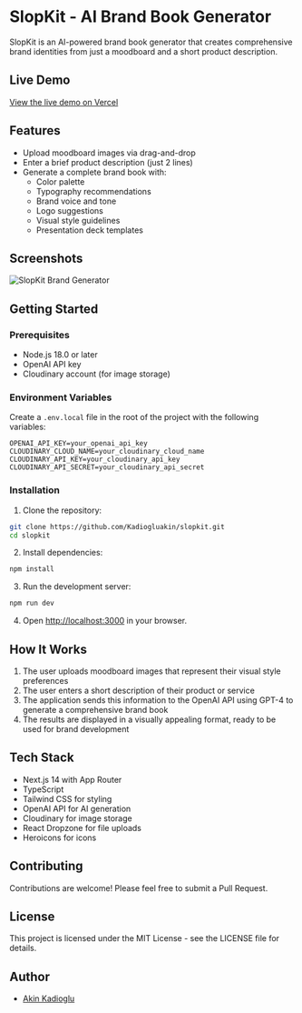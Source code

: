 # SlopKit - AI Brand Book Generator

SlopKit is an AI-powered brand book generator that creates comprehensive brand identities from just a moodboard and a short product description.

## Live Demo

[View the live demo on Vercel](https://slopkit.vercel.app)

## Features

- Upload moodboard images via drag-and-drop
- Enter a brief product description (just 2 lines)
- Generate a complete brand book with:
  - Color palette
  - Typography recommendations
  - Brand voice and tone
  - Logo suggestions
  - Visual style guidelines
  - Presentation deck templates

## Screenshots

![SlopKit Brand Generator](public/screenshot.png)

## Getting Started

### Prerequisites

- Node.js 18.0 or later
- OpenAI API key
- Cloudinary account (for image storage)

### Environment Variables

Create a `.env.local` file in the root of the project with the following variables:

```env
OPENAI_API_KEY=your_openai_api_key
CLOUDINARY_CLOUD_NAME=your_cloudinary_cloud_name
CLOUDINARY_API_KEY=your_cloudinary_api_key
CLOUDINARY_API_SECRET=your_cloudinary_api_secret
```

### Installation

1. Clone the repository:
```bash
git clone https://github.com/Kadiogluakin/slopkit.git
cd slopkit
```

2. Install dependencies:
```bash
npm install
```

3. Run the development server:
```bash
npm run dev
```

4. Open [http://localhost:3000](http://localhost:3000) in your browser.

## How It Works

1. The user uploads moodboard images that represent their visual style preferences
2. The user enters a short description of their product or service
3. The application sends this information to the OpenAI API using GPT-4 to generate a comprehensive brand book
4. The results are displayed in a visually appealing format, ready to be used for brand development

## Tech Stack

- Next.js 14 with App Router
- TypeScript
- Tailwind CSS for styling
- OpenAI API for AI generation
- Cloudinary for image storage
- React Dropzone for file uploads
- Heroicons for icons

## Contributing

Contributions are welcome! Please feel free to submit a Pull Request.

## License

This project is licensed under the MIT License - see the LICENSE file for details.

## Author

- [Akin Kadioglu](https://github.com/Kadiogluakin)
